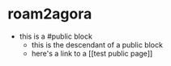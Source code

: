 # roam2agora

- this is a \#public block
  - this is the descendant of a public block
  - here's a link to a [[test public page]]

